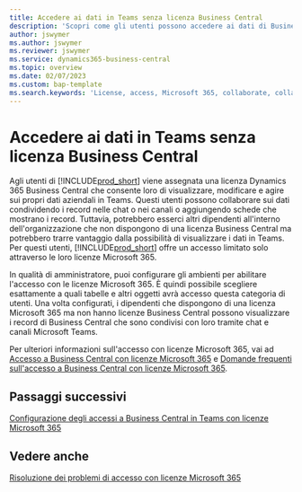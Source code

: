 ```yaml
---
title: Accedere ai dati in Teams senza licenza Business Central
description: 'Scopri come gli utenti possono accedere ai dati di Business Central nelle chat e nei canali di Microsoft Teams, con una sola licenza Microsoft 365, ma nessuna licenza Business Central.'
author: jswymer
ms.author: jswymer
ms.reviewer: jswymer
ms.service: dynamics365-business-central
ms.topic: overview
ms.date: 02/07/2023
ms.custom: bap-template
ms.search.keywords: 'License, access, Microsoft 365, collaborate, collaboration, Teams, Microsoft Teams'
---
```


# <a name="access-data-in-teams-without-business-central-license" />Accedere ai dati in Teams senza licenza Business Central

Agli utenti di [!INCLUDE[prod_short](includes/prod_short.md)] viene assegnata una licenza Dynamics 365 Business Central che consente loro di visualizzare, modificare e agire sui propri dati aziendali in Teams. Questi utenti possono collaborare sui dati condividendo i record nelle chat o nei canali o aggiungendo schede che mostrano i record. Tuttavia, potrebbero esserci altri dipendenti all'interno dell'organizzazione che non dispongono di una licenza Business Central ma potrebbero trarre vantaggio dalla possibilità di visualizzare i dati in Teams. Per questi utenti, [!INCLUDE[prod_short](includes/prod_short.md)] offre un accesso limitato solo attraverso le loro licenze Microsoft 365.  

In qualità di amministratore, puoi configurare gli ambienti per abilitare l'accesso con le licenze Microsoft 365. È quindi possibile scegliere esattamente a quali tabelle e altri oggetti avrà accesso questa categoria di utenti. Una volta configurati, i dipendenti che dispongono di una licenza Microsoft 365 ma non hanno licenze Business Central possono visualizzare i record di Business Central che sono condivisi con loro tramite chat e canali Microsoft Teams.

Per ulteriori informazioni sull'accesso con licenze Microsoft 365, vai ad [Accesso a Business Central con licenze Microsoft 365](admin-access-with-m365-license.md) e [Domande frequenti sull'accesso a Business Central con licenze Microsoft 365](admin-access-with-m365-license-faq.md).

## <a name="next-steps" />Passaggi successivi

[Configurazione degli accessi a Business Central in Teams con licenze Microsoft 365](admin-access-with-m365-license-setup.md)  

## <a name="see-also" />Vedere anche

[Risoluzione dei problemi di accesso con licenze Microsoft 365](admin-access-with-m365-license-troubleshooting.md)  
